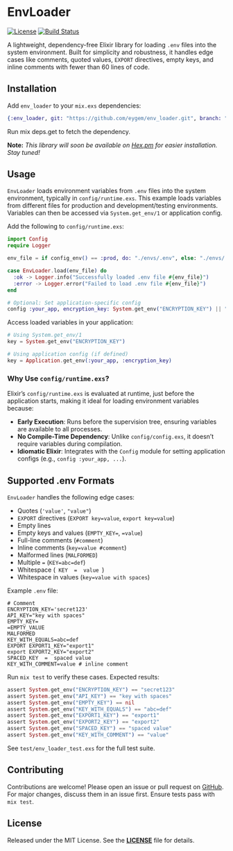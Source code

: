 # EnvLoader

[![License](https://img.shields.io/badge/License-MIT-blue.svg)](https://github.com/Eygem/env_loader/blob/main/LICENSE)
[![Build Status](https://github.com/Eygem/env_loader/actions/workflows/ci.yml/badge.svg)](https://github.com/Eygem/env_loader/actions)

A lightweight, dependency-free Elixir library for loading `.env` files into the system environment. Built for simplicity and robustness, it handles edge cases like comments, quoted values, `EXPORT` directives, empty keys, and inline comments with fewer than 60 lines of code.


## Installation

Add `env_loader` to your `mix.exs` dependencies:
```elixir
{:env_loader, git: "https://github.com/eygem/env_loader.git", branch: "main"}
```
Run mix deps.get to fetch the dependency.

**Note:** *This library will soon be available on [Hex.pm](https://hex.pm/) for easier installation. Stay tuned!*


## Usage

`EnvLoader` loads environment variables from `.env` files into the system environment, typically in `config/runtime.exs`. This example loads variables from different files for production and development/testing environments. Variables can then be accessed via `System.get_env/1` or application config.

Add the following to `config/runtime.exs`:

```elixir
import Config
require Logger

env_file = if config_env() == :prod, do: "./envs/.env", else: "./envs/.env.dev"

case EnvLoader.load(env_file) do
  :ok -> Logger.info("Successfully loaded .env file #{env_file}")
  :error -> Logger.error("Failed to load .env file #{env_file}")
end

# Optional: Set application-specific config
config :your_app, encryption_key: System.get_env("ENCRYPTION_KEY") || "default_key"
```

Access loaded variables in your application:
```elixir
# Using System.get_env/1
key = System.get_env("ENCRYPTION_KEY")

# Using application config (if defined)
key = Application.get_env(:your_app, :encryption_key)
```

### Why Use `config/runtime.exs`?

Elixir’s `config/runtime.exs` is evaluated at runtime, just before the application starts, making it ideal for loading environment variables because:
- **Early Execution**: Runs before the supervision tree, ensuring variables are available to all processes.
- **No Compile-Time Dependency**: Unlike `config/config.exs`, it doesn’t require variables during compilation.
- **Idiomatic Elixir**: Integrates with the `Config` module for setting application configs (e.g., `config :your_app, ...`).


## Supported .env Formats

`EnvLoader` handles the following edge cases:
- Quotes (`'value'`, `"value"`)
- `EXPORT` directives (`EXPORT key=value`, `export key=value`)
- Empty lines
- Empty keys and values (`EMPTY_KEY=`, `=value`)
- Full-line comments (`#comment`)
- Inline comments (`key=value #comment`)
- Malformed lines (`MALFORMED`)
- Multiple `=` (`KEY=abc=def`)
- Whitespace (`  KEY  =  value  `)
- Whitespace in values (`key=value with spaces`)

Example `.env` file:

```shell
# Comment
ENCRYPTION_KEY='secret123'
API_KEY="key with spaces"
EMPTY_KEY=
=EMPTY_VALUE
MALFORMED
KEY_WITH_EQUALS=abc=def
EXPORT EXPORT1_KEY="export1"
export EXPORT2_KEY="export2"
SPACED_KEY  =  spaced value
KEY_WITH_COMMENT=value # inline comment
```

Run `mix test` to verify these cases. Expected results:

```elixir
assert System.get_env("ENCRYPTION_KEY") == "secret123"
assert System.get_env("API_KEY") == "key with spaces"
assert System.get_env("EMPTY_KEY") == nil
assert System.get_env("KEY_WITH_EQUALS") == "abc=def"
assert System.get_env("EXPORT1_KEY") == "export1"
assert System.get_env("EXPORT2_KEY") == "export2"
assert System.get_env("SPACED_KEY") == "spaced value"
assert System.get_env("KEY_WITH_COMMENT") == "value"
```

See `test/env_loader_test.exs` for the full test suite.


## Contributing

Contributions are welcome! Please open an issue or pull request on [GitHub](https://github.com/Eygem/env_loader). For major changes, discuss them in an issue first. Ensure tests pass with `mix test`.


## License

Released under the MIT License. See the **[LICENSE](https://github.com/Eygem/env_loader/blob/main/LICENSE)** file for details.

